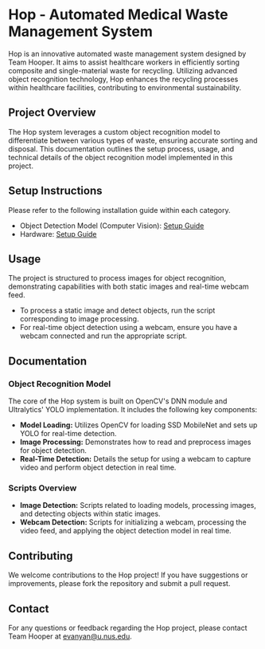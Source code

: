 # Hop - Automated Medical Waste Management System

Hop is an innovative automated waste management system designed by Team Hooper. It aims to assist healthcare workers in efficiently sorting composite and single-material waste for recycling. Utilizing advanced object recognition technology, Hop enhances the recycling processes within healthcare facilities, contributing to environmental sustainability.

## Project Overview

The Hop system leverages a custom object recognition model to differentiate between various types of waste, ensuring accurate sorting and disposal. This documentation outlines the setup process, usage, and technical details of the object recognition model implemented in this project.

## Setup Instructions

Please refer to the following installation guide within each category.
- Object Detection Model (Computer Vision): [Setup Guide](https://github.com/evanyan13/hooper/blob/main/cv/setup-guide.md)
- Hardware: [Setup Guide](https://github.com/evanyan13/hooper/blob/main/hardware/setup-guide.md)

## Usage

The project is structured to process images for object recognition, demonstrating capabilities with both static images and real-time webcam feed. 

- To process a static image and detect objects, run the script corresponding to image processing.
- For real-time object detection using a webcam, ensure you have a webcam connected and run the appropriate script.

## Documentation

### Object Recognition Model

The core of the Hop system is built on OpenCV's DNN module and Ultralytics' YOLO implementation. It includes the following key components:

- **Model Loading:** Utilizes OpenCV for loading SSD MobileNet and sets up YOLO for real-time detection.
- **Image Processing:** Demonstrates how to read and preprocess images for object detection.
- **Real-Time Detection:** Details the setup for using a webcam to capture video and perform object detection in real time.

### Scripts Overview

- **Image Detection:** Scripts related to loading models, processing images, and detecting objects within static images.
- **Webcam Detection:** Scripts for initializing a webcam, processing the video feed, and applying the object detection model in real time.

## Contributing

We welcome contributions to the Hop project! If you have suggestions or improvements, please fork the repository and submit a pull request.

## Contact

For any questions or feedback regarding the Hop project, please contact Team Hooper at evanyan@u.nus.edu.
